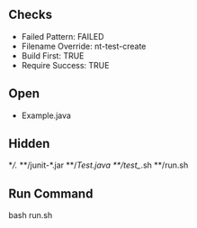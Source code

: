## Checks

* Failed Pattern: FAILED
* Filename Override: nt-test-create
* Build First: TRUE
* Require Success: TRUE

## Open

* Example.java

## Hidden

**/.*
**/junit-*.jar
**/*Test.java
**/test_*.sh
**/run.sh

## Run Command

bash run.sh
